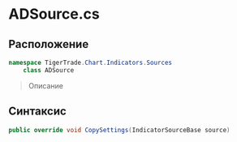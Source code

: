 
# ADSource.cs
## Расположение
```csharp
namespace TigerTrade.Chart.Indicators.Sources  
    class ADSource
```

> Описание

## Синтаксис
```csharp
public override void CopySettings(IndicatorSourceBase source)
```
